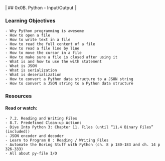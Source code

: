| ## 0x0B. Python - Input/Output |

### Learning Objectives

	- Why Python programming is awesome
	- How to open a file
	- How to write text in a file
	- How to read the full content of a file
	- How to read a file line by line
	- How to move the cursor in a file
	- How to make sure a file is closed after using it
	- What is and how to use the with statement
	- What is JSON
	- What is serialization
	- What is deserialization
	- How to convert a Python data structure to a JSON string
	- How to convert a JSON string to a Python data structure


### Resources

#### Read or watch:

	- 7.2. Reading and Writing Files
	- 8.7. Predefined Clean-up Actions
	- Dive Into Python 3: Chapter 11. Files (until “11.4 Binary Files” (included))
	- JSON encoder and decoder
	- Learn to Program 8 : Reading / Writing Files
	- Automate the Boring Stuff with Python (ch. 8 p 180-183 and ch. 14 p 326-333)
	- All about py-file I/O
